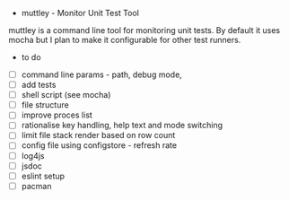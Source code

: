 * muttley - Monitor Unit Test Tool

muttley is a command line tool for monitoring unit tests. By default it uses mocha but I plan to make it configurable for other test runners.

* to do
- [ ] command line params - path, debug mode, 
- [ ] add tests
- [ ] shell script (see mocha)
- [ ] file structure
- [ ] improve proces list
- [ ] rationalise key handling, help text and mode switching
- [ ] limit file stack render based on row count
- [ ] config file using configstore - refresh rate
- [ ] log4js
- [ ] jsdoc
- [ ] eslint setup 
- [ ] pacman